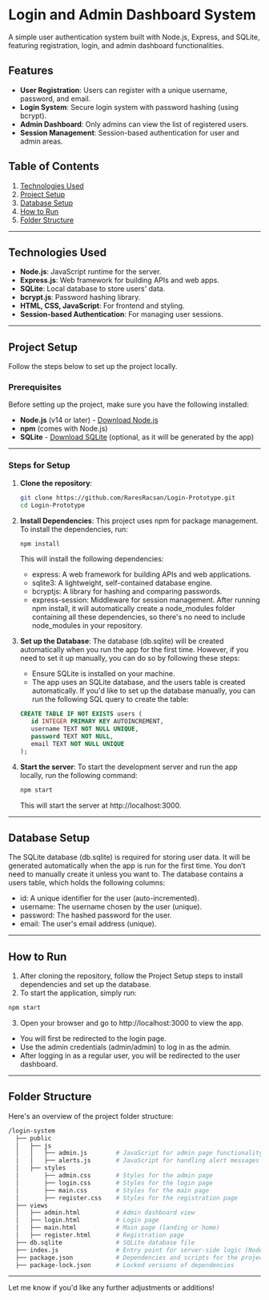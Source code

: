 # Login and Admin Dashboard System

A simple user authentication system built with Node.js, Express, and SQLite, featuring registration, login, and admin dashboard functionalities.

## Features
- **User Registration**: Users can register with a unique username, password, and email.
- **Login System**: Secure login system with password hashing (using bcrypt).
- **Admin Dashboard**: Only admins can view the list of registered users.
- **Session Management**: Session-based authentication for user and admin areas.

## Table of Contents
1. [Technologies Used](#technologies-used)
2. [Project Setup](#project-setup)
3. [Database Setup](#database-setup)
4. [How to Run](#how-to-run)
5. [Folder Structure](#folder-structure)

---

## Technologies Used

- **Node.js**: JavaScript runtime for the server.
- **Express.js**: Web framework for building APIs and web apps.
- **SQLite**: Local database to store users' data.
- **bcrypt.js**: Password hashing library.
- **HTML, CSS, JavaScript**: For frontend and styling.
- **Session-based Authentication**: For managing user sessions.

---

## Project Setup

Follow the steps below to set up the project locally.

### Prerequisites
Before setting up the project, make sure you have the following installed:
- **Node.js** (v14 or later) - [Download Node.js](https://nodejs.org/en/)
- **npm** (comes with Node.js)
- **SQLite** - [Download SQLite](https://www.sqlite.org/download.html) (optional, as it will be generated by the app)

---

### Steps for Setup

1. **Clone the repository**:

   ```bash
   git clone https://github.com/RaresRacsan/Login-Prototype.git
   cd Login-Prototype
   ```
2. **Install Dependencies**:
   This project uses npm for package management. To install the dependencies, run:
   ```bash
   npm install
   ```
   This will install the following dependencies:
   - express: A web framework for building APIs and web applications.
   - sqlite3: A lightweight, self-contained database engine.
   - bcryptjs: A library for hashing and comparing passwords.
   - express-session: Middleware for session management.
   After running npm install, it will automatically create a node_modules folder containing all these dependencies, so there's no need to include node_modules in your repository.
3. **Set up the Database**:
   The database (db.sqlite) will be created automatically when you run the app for the first time. However, if you need to set it up manually, you can do so by following these steps:
   - Ensure SQLite is installed on your machine.
   - The app uses an SQLite database, and the users table is created automatically. If you'd like to set up the database manually, you can run the following SQL query to create the table:
   ```sql
   CREATE TABLE IF NOT EXISTS users (
      id INTEGER PRIMARY KEY AUTOINCREMENT,
      username TEXT NOT NULL UNIQUE,
      password TEXT NOT NULL,
      email TEXT NOT NULL UNIQUE
   );
   ```
4. **Start the server**:
   To start the development server and run the app locally, run the following command:
   ```bash
   npm start
   ```
   This will start the server at http://localhost:3000.

---
   
## Database Setup

  The SQLite database (db.sqlite) is required for storing user data. It will be generated automatically when the app is run for the first time. You don’t need to manually create it unless    you want to.
  The database contains a users table, which holds the following columns:
  - id: A unique identifier for the user (auto-incremented).
  - username: The username chosen by the user (unique).
  - password: The hashed password for the user.
  - email: The user's email address (unique).

---

## How to Run

1. After cloning the repository, follow the Project Setup steps to install dependencies and set up the database.
2. To start the application, simply run:
  ```bash
  npm start
  ```
3. Open your browser and go to http://localhost:3000 to view the app.
  - You will first be redirected to the login page.
  - Use the admin credentials (admin/admin) to log in as the admin.
  - After logging in as a regular user, you will be redirected to the user dashboard.

---

## Folder Structure

Here's an overview of the project folder structure:
```bash
/login-system
  ├── public
  │   ├── js
  │   │   ├── admin.js        # JavaScript for admin page functionality
  │   │   ├── alerts.js       # JavaScript for handling alert messages
  │   ├── styles
  │       ├── admin.css       # Styles for the admin page
  │       ├── login.css       # Styles for the login page
  │       ├── main.css        # Styles for the main page
  │       ├── register.css    # Styles for the registration page
  ├── views
  │   ├── admin.html          # Admin dashboard view
  │   ├── login.html          # Login page
  │   ├── main.html           # Main page (landing or home)
  │   ├── register.html       # Registration page
  ├── db.sqlite               # SQLite database file
  ├── index.js                # Entry point for server-side logic (Node.js)
  ├── package.json            # Dependencies and scripts for the project
  ├── package-lock.json       # Locked versions of dependencies
```

---

Let me know if you'd like any further adjustments or additions!
